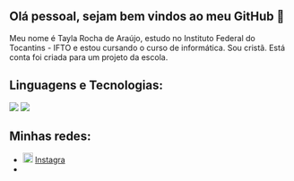 ## Olá pessoal, sejam bem vindos ao meu GitHub 👋

Meu nome é Tayla Rocha de Araújo, estudo no Instituto Federal do Tocantins - IFTO e estou cursando o curso de informática. Sou cristã. Está conta foi criada para um projeto da escola.

## Linguagens e Tecnologias:

<img src="https://img.shields.io/badge/JavaScript-323330?style=for-the-badge&logo=javascript&logoColor=F7DF1E" />
<img src="https://img.shields.io/badge/PHP-777BB4?style=for-the-badge&logo=php&logoColor=white" />

## Minhas redes:
<ul>
  <li>
    <img src="https://t.ctcdn.com.br/eXQweorgzzB_ARsw7I9Bvp4O_Qg=/400x400/smart/filters:format(webp)/i489927.jpeg" width="18" alt="Instagram">
    <a href="https://www.youtube.com/channel/UCTM1Idirf0ALOdEdq31qkjg?view_as=subscriber" target="_blank" title="My Youtube">Instagra</a>
  </li>
  <li>
</ul>

